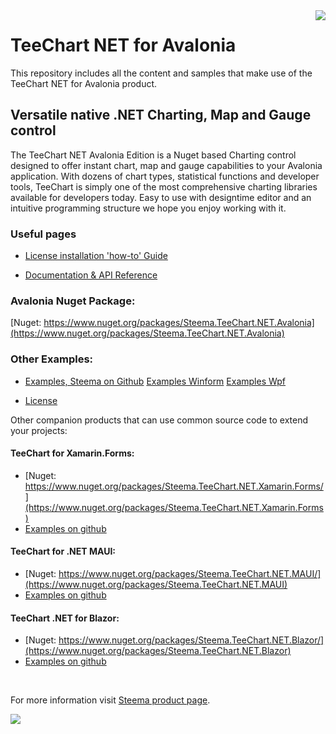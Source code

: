 <a href="https://www.steema.com/product/avalonia">
<img align="right" src="http://www.teechart.net/img/logos/teechart_Avalonia.png">
</a>

# TeeChart NET for Avalonia 
This repository includes all the content and samples that make use of the TeeChart NET for Avalonia product.

## Versatile native .NET Charting, Map and Gauge control

The TeeChart NET Avalonia Edition is a Nuget based Charting control designed to offer instant chart, map and gauge capabilities to your Avalonia application. With dozens of chart types, statistical functions and developer tools, TeeChart is simply one of the most comprehensive charting libraries available for developers today. Easy to use with designtime editor and an intuitive programming structure we hope you enjoy working with it. 

 
### Useful pages
 
- [License installation 'how-to' Guide](https://www.steema.com/docs/teechart/introdocs/teeavalonia.html)
 
- [Documentation & API Reference](http://www.teechart.net/docs/TeeChartNET/)

### Avalonia Nuget Package:
[Nuget: https://www.nuget.org/packages/Steema.TeeChart.NET.Avalonia](https://www.nuget.org/packages/Steema.TeeChart.NET.Avalonia)


### Other Examples:

- [Examples, Steema on Github](https://github.com/Steema)
  [Examples Winform](https://github.com/Steema/TeeChart-for-.NET-CSharp-WinForms-samples)
  [Examples Wpf](https://github.com/Steema/TeeChart-for-.NET-CSharp-WPF-samples)

- [License](https://www.steema.com/licensing/net_avalonia)


Other companion products that can use common source code to extend your projects:

#### TeeChart for Xamarin.Forms:
- [Nuget: https://www.nuget.org/packages/Steema.TeeChart.NET.Xamarin.Forms/](https://www.nuget.org/packages/Steema.TeeChart.NET.Xamarin.Forms)
- [Examples on github](https://github.com/Steema/TeeChart-NET-Pro-Samples/tree/main/Xamarin)

#### TeeChart for .NET MAUI:
- [Nuget: https://www.nuget.org/packages/Steema.TeeChart.NET.MAUI/](https://www.nuget.org/packages/Steema.TeeChart.NET.MAUI)
- [Examples on github](https://github.com/Steema/TeeChart-NET-Pro-Samples/tree/main/MAUI)

#### TeeChart .NET for Blazor:
- [Nuget: https://www.nuget.org/packages/Steema.TeeChart.NET.Blazor/](https://www.nuget.org/packages/Steema.TeeChart.NET.Blazor)
- [Examples on github](https://github.com/Steema/TeeChart-NET-Pro-Samples/tree/main/Blazor)

<br>

For more information visit [Steema product page](https://www.steema.com/product/net_avalonia).

<a href="https://www.steema.com/product/avalonia">
<img src="https://steema.com/uploads/news/teeChartAvalonia.jpg"></a>

